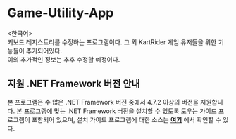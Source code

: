 # Game-Utility-App

<한국어><br>
키보드 레지스트리를 수정하는 프로그램이다. 그 외 KartRider 게임 유저들을 위한 기능들이 추가되어있다.<br>
이외 추가적인 정보는 추후 수정할 예정이다.


## 지원 .NET Framework 버전 안내
본 프로그램은 수 많은 .NET Framework 버전 중에서 4.7.2 이상의 버전을 지원합니다. 본 프로그램에 맞는 .NET Framework 버전을 설치할 수 있도록 도우는 가이드 프로그램이 포함되어 있으며, 설치 가이드 프로그램에 대한 소스는 <a href="https://github.com/Potato-Y/Game-Utility-App/tree/master/netframework%20guide">**여기**</a> 에서 확인할 수 있다.
